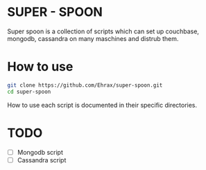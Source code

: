 # SUPER - SPOON
Super spoon is a collection of scripts which can set up couchbase, mongodb,
cassandra on many maschines and distrub them.

# How to use
```bash
git clone https://github.com/Ehrax/super-spoon.git 
cd super-spoon
```
How to use each script is documented in their specific directories.

# TODO
- [ ] Mongodb script
- [ ] Cassandra script
